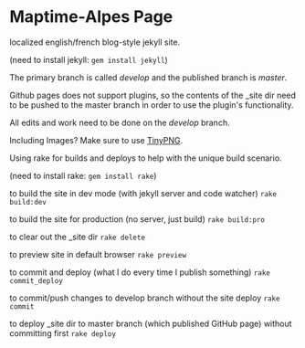 Maptime-Alpes Page
============

localized english/french blog-style jekyll site.

(need to install jekyll: ```gem install jekyll```)

The primary branch is called _develop_ and the published branch is _master_.

Github pages does not support plugins, so the contents of the _site dir need to be pushed to the master branch in order to use the plugin's functionality.

All edits and work need to be done on the _develop_ branch.

Including Images? Make sure to use [TinyPNG](https://tinypng.com/).

Using rake for builds and deploys to help with the unique build scenario.

(need to install rake: ```gem install rake```)

to build the site in dev mode (with jekyll server and code watcher)
```rake build:dev```

to build the site for production (no server, just build)
```rake build:pro```

to clear out the _site dir
```rake delete```

to preview site in default browser
```rake preview```

to commit and deploy (what I do every time I publish something)
```rake commit_deploy```

to commit/push changes to develop branch without the site deploy
```rake commit```

to deploy _site dir to master branch (which published GitHub page) without committing first
```rake deploy```